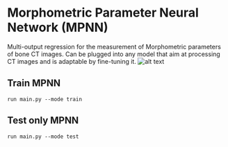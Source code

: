 # Morphometric Parameter Neural Network (MPNN)
Multi-output regression for the measurement of Morphometric parameters of bone CT images. Can be plugged into any model that aim at processing CT images and is adaptable by fine-tuning it.
![alt text](https://github.com/RJhuboo/BPNN/Illustration/MPNN.png)

## Train MPNN 
```
run main.py --mode train
```
## Test only MPNN
```
run main.py --mode test
```
